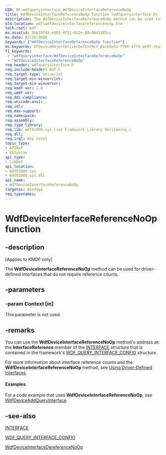 ```yaml
---
UID: NF:wdfqueryinterface.WdfDeviceInterfaceReferenceNoOp
title: WdfDeviceInterfaceReferenceNoOp function (wdfqueryinterface.h)
description: The WdfDeviceInterfaceReferenceNoOp method can be used for driver-defined interfaces that do not require reference counts.
old-location: wdf\wdfdeviceinterfacereferencenoop.htm
tech.root: wdf
ms.assetid: 9bb18fd3-e803-4f51-822e-88c06d3385cc
ms.date: 02/26/2018
keywords: ["WdfDeviceInterfaceReferenceNoOp function"]
ms.keywords: DFDeviceObjectDriverDefIntRef_8acb0e5a-ff60-4779-ae97-c6a3c0214365.xml, WdfDeviceInterfaceReferenceNoOp, WdfDeviceInterfaceReferenceNoOp method, kmdf.wdfdeviceinterfacereferencenoop, wdf.wdfdeviceinterfacereferencenoop, wdfqueryinterface/WdfDeviceInterfaceReferenceNoOp
f1_keywords:
 - "wdfqueryinterface/WdfDeviceInterfaceReferenceNoOp"
 - "WdfDeviceInterfaceReferenceNoOp"
req.header: wdfqueryinterface.h
req.include-header: Wdf.h
req.target-type: Universal
req.target-min-winverclnt: 
req.target-min-winversvr: 
req.kmdf-ver: 1.0
req.umdf-ver: 
req.ddi-compliance: 
req.unicode-ansi: 
req.idl: 
req.max-support: 
req.namespace: 
req.assembly: 
req.type-library: 
req.lib: Wdf01000.sys (see Framework Library Versioning.)
req.dll: 
req.irql: Any level
topic_type:
- APIRef
- kbSyntax
api_type:
- LibDef
api_location:
- Wdf01000.sys
- Wdf01000.sys.dll
api_name:
- WdfDeviceInterfaceReferenceNoOp
targetos: Windows
req.typenames: 
---
```


# WdfDeviceInterfaceReferenceNoOp function


## -description


<p class="CCE_Message">[Applies to KMDF only]</p>

The <b>WdfDeviceInterfaceReferenceNoOp</b> method can be used for driver-defined interfaces that do not require reference counts.


## -parameters




### -param Context [in]

This parameter is not used.


## -remarks



You can use the <b>WdfDeviceInterfaceReferenceNoOp</b> method's address as the <b>InterfaceReference</b> member of the <a href="https://docs.microsoft.com/windows-hardware/drivers/ddi/wdm/ns-wdm-_interface">INTERFACE</a> structure that is contained in the framework's <a href="https://docs.microsoft.com/windows-hardware/drivers/ddi/wdfqueryinterface/ns-wdfqueryinterface-_wdf_query_interface_config">WDF_QUERY_INTERFACE_CONFIG</a> structure.

For more information about interface reference counts and the <b>WdfDeviceInterfaceReferenceNoOp</b> method, see <a href="https://docs.microsoft.com/windows-hardware/drivers/wdf/using-driver-defined-interfaces">Using Driver-Defined Interfaces</a>.


#### Examples

For a code example that uses <b>WdfDeviceInterfaceReferenceNoOp</b>, see <a href="https://docs.microsoft.com/windows-hardware/drivers/ddi/wdfqueryinterface/nf-wdfqueryinterface-wdfdeviceaddqueryinterface">WdfDeviceAddQueryInterface</a>.

<div class="code"></div>



## -see-also




<a href="https://docs.microsoft.com/windows-hardware/drivers/ddi/wdm/ns-wdm-_interface">INTERFACE</a>



<a href="https://docs.microsoft.com/windows-hardware/drivers/ddi/wdfqueryinterface/ns-wdfqueryinterface-_wdf_query_interface_config">WDF_QUERY_INTERFACE_CONFIG</a>



<a href="https://docs.microsoft.com/windows-hardware/drivers/ddi/wdfqueryinterface/nf-wdfqueryinterface-wdfdeviceinterfacedereferencenoop">WdfDeviceInterfaceDereferenceNoOp</a>
 

 

